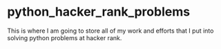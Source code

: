 # python_hacker_rank_problems
This is where I am going to store all of my work and efforts that I put into solving python problems at hacker rank. 
